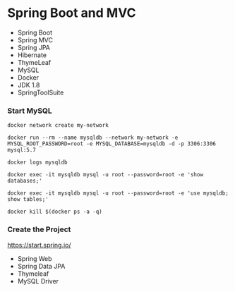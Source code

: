 # Spring Boot and MVC

* Spring Boot
* Spring MVC
* Spring JPA
* Hibernate
* ThymeLeaf
* MySQL
* Docker
* JDK 1.8
* SpringToolSuite

### Start MySQL
```
docker network create my-network

docker run --rm --name mysqldb --network my-network -e  MYSQL_ROOT_PASSWORD=root -e MYSQL_DATABASE=mysqldb -d -p 3306:3306 mysql:5.7

docker logs mysqldb

docker exec -it mysqldb mysql -u root --password=root -e 'show databases;'

docker exec -it mysqldb mysql -u root --password=root -e 'use mysqldb; show tables;'

docker kill $(docker ps -a -q)
```

### Create the Project
<https://start.spring.io/>

* Spring Web
* Spring Data JPA
* Thymeleaf
* MySQL Driver

